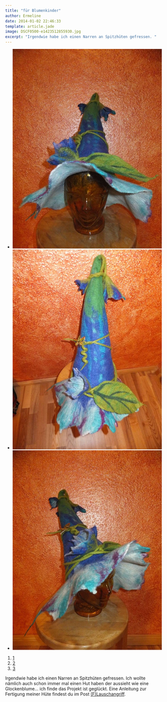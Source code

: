 ```yaml
---
title: "für Blumenkinder"
author: Ermeline
date: 2014-01-02 22:46:33
template: article.jade
image: DSCF0500-e1423512855930.jpg
excerpt: "Irgendwie habe ich einen Narren an Spitzhüten gefressen. "
---
```


-   ![DSCF0500](DSCF0500-e1423512855930.jpg)
-   ![DSCF0501](DSCF0501-e1423512867344.jpg)
-   ![DSCF0502](DSCF0502-e1423512877240.jpg)

1.  [1](#)
2.  [2](#)
3.  [3](#)

Irgendwie habe ich einen Narren an Spitzhüten gefressen. Ich wollte
nämlich auch schon immer mal einen Hut haben der aussieht wie eine
Glockenblume... ich finde das Projekt ist geglückt. Eine Anleitung zur
Fertigung meiner Hüte findest du im Post
[(F)Lauschangriff](http://flauschiversum.de/2014/04/flauschangriff/).
